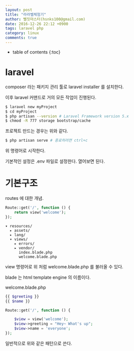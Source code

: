 ```yaml
---
layout: post
title: "라라벨체험기"
author: 뻘짓마스터(hsnks100@gmail.com)
date: 2016-12-26 22:12 +0900
tags: laravel php
category: linux
comments: true
---
```

* table of contents
{:toc}


# laravel

composer 라는 패키지 관리 툴로 laravel installer 를 설치한다.

이후 laravel 커맨드로 거의 모든 작업이 진행된다.


``` bash
$ laravel new myProject
$ cd myProject
$ php artisan --version # Laravel Framework version 5.x
$ chmod -R 777 storage bootstrap/cache 
```

프로젝트 만드는 경우는 위와 같다.

``` bash
$ php artisan serve # 종료하려면 ctrl+c
```

위 명령어로 시작한다.

기본적인 설정은 .env 파일로 설정한다. 열어보면 된다.


# 기본구조

routes 에 대한 개념.

``` php
Route::get('/', function () {
    return view('welcome');
}); 

```

```
▾ resources/
  ▸ assets/
  ▸ lang/
  ▾ views/
    ▸ errors/
    ▸ vendor/
      index.blade.php
      welcome.blade.php

```


view 명령어로 위 처럼 welcome.blade.php 를 불러올  수 있다.

blade 는 html template engine 의 이름이다.


welcome.blade.php 

``` php
{{ $greeting }} 
{{ $name }}
```


``` php
Route::get('/', function () {

    $view = view('welcome');
    $view->greeting = "Hey~ What's up";
    $view->name = 'everyone';
});

```

일반적으로 위와 같은 패턴으로 쓴다.  


# 


